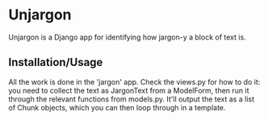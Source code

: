 # Unjargon

Unjargon is a Django app for identifying how jargon-y a block of text is.

## Installation/Usage

All the work is done in the 'jargon' app. Check the views.py for how to do it: you need to collect the text as JargonText from a ModelForm, then run it through the relevant functions from models.py. It'll output the text as a list of Chunk objects, which you can then loop through in a template.
